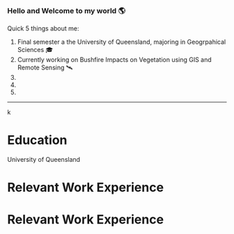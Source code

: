 ### Hello and Welcome to my world 🌎

Quick 5 things about me:

1. Final semester a the University of Queensland, majoring in Geogrpahical Sciences 🎓
2. Currently working on Bushfire Impacts on Vegetation using GIS and Remote Sensing 🛰️
3.
4.
5.

---


k






# Education
University of Queensland
                        


# Relevant Work Experience 


# Relevant Work Experience 



